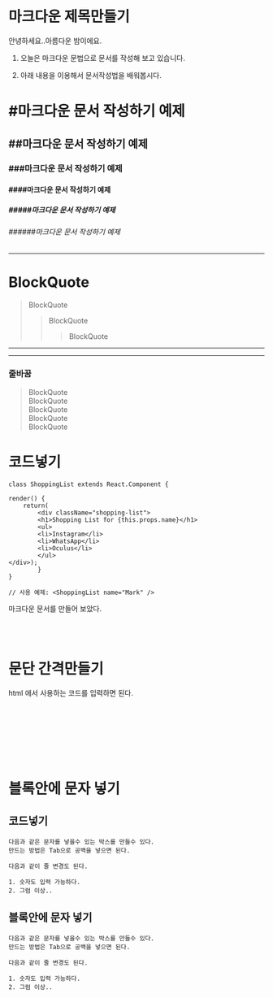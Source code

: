 마크다운 제목만들기
==============

안녕하세요..아름다운 밤이에요.   

1. 오늘은 마크다운 문법으로 문서를 작성해 보고 있습니다.   

2. 아래 내용을 이용해서 문서작성법을 배워봅시다.

# #마크다운 문서 작성하기 예제

## ##마크다운 문서 작성하기 예제

### ###마크다운 문서 작성하기 예제

#### ####마크다운 문서 작성하기 예제

##### #####마크다운 문서 작성하기 예제



###### ######마크다운 문서 작성하기 예제



<hr>

# BlockQuote

> BlockQuote
> > BlockQuote
> > > BlockQuote


***
    
* * * 

### 줄바꿈   



> BlockQuote    
> BlockQuote    
> BlockQuote    
> BlockQuote   
> BlockQuote




# 코드넣기

    class ShoppingList extends React.Component {

    render() {
        return(
            <div className="shopping-list">
            <h1>Shopping List for {this.props.name}</h1>
            <ul>
            <li>Instagram</li>
            <li>WhatsApp</li>
            <li>Oculus</li>
            </ul>
    </div>);
            }
    }

    // 사용 예제: <ShoppingList name="Mark" />

마크다운 문서를 만들어 보았다.     

<br><br>

# 문단 간격만들기

html 에서 사용하는 코드를 입력하면 된다.
<pre><code>
</br></br>
</code></pre>

<br><br>


# 블록안에 문자 넣기

## 코드넣기

    다음과 같은 문자를 넣을수 있는 박스를 만들수 있다.
    만드는 방법은 Tab으로 공백을 넣으면 된다.

    다음과 같이 줄 변경도 된다.

    1. 숫자도 입력 가능하다.
    2. 그럼 이상..



## 블록안에 문자 넣기

    다음과 같은 문자를 넣을수 있는 박스를 만들수 있다.
    만드는 방법은 Tab으로 공백을 넣으면 된다.

    다음과 같이 줄 변경도 된다.

    1. 숫자도 입력 가능하다.
    2. 그럼 이상..

